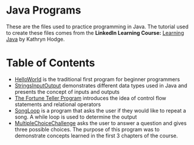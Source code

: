 # Java Programs
These are the files used to practice programming in Java. The tutorial used to create these files comes from the **LinkedIn Learning Course:** 
[Learning Java](https://www.linkedin.com/learning/learning-java-4?trk=learning-serp_learning_search-card&upsellOrderOrigin=homepage-learning_learning-search-bar_search-submit)
by Kathryn Hodge.

# Table of Contents
* [HelloWorld](https://github.com/antoinettehemlall/Java-Journey/blob/master/Java%20Part%201/HelloWorld.java) is the traditional first 
program for beginner programmers
* [StringsInputOutput](https://github.com/antoinettehemlall/Java-Journey/blob/master/Java%20Part%201/StringsInputOutput.java) demonstrates
different data types used in Java and presents the concept of inputs and outputs
* [The Fortune Teller Program](https://github.com/antoinettehemlall/Java-Journey/blob/master/Java%20Part%201/FortuneTellerProgram.java)
introduces the idea of control flow statements and relational operators
* [SongLoop](https://github.com/antoinettehemlall/Java-Journey/tree/master/Java%20Part%201) is a program that asks the user if they would like to repeat a song. A while loop is used to determine the output
* [MultipleChoiceChallenge](https://github.com/antoinettehemlall/Java-Journey/blob/master/Java%20Part%201/MultipleChoiceChallenge.java) asks the user to answer a question and gives three possible choices. The purpose of this program was to demonstrate concepts learned in the first 3 chapters of the course.
